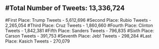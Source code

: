 #Total Number of Tweets: 13,336,724 
---
#First Place: Trump Tweets - 5,612,696
#Second Place: Rubio Tweets - 2,265,054
#Third Place: Cruz Tweets - 1,860,660
#Fourth Place: Clinton Tweets - 1,842,381
#Fifth Place: Sanders Tweets - 796,835
#Sixth Place: Carson Tweets - 391,753
#Seventh Place: Jeb! Tweets - 298,284
#Last Place: Kasich Tweets - 270,079
